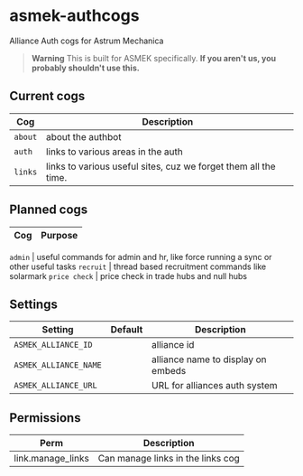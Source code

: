 # asmek-authcogs

Alliance Auth cogs for Astrum Mechanica

> **Warning**
> This is built for ASMEK specifically. **If you aren't us, you probably shouldn't use this.**

## Current cogs

Cog |  Description
--- | ---
`about` | about the authbot
`auth` | links to various areas in the auth
`links` | links to various useful sites, cuz we forget them all the time.

## Planned cogs

Cog |  Purpose
--- | ---

`admin` | useful commands for admin and hr, like force running a sync or other useful tasks
`recruit` | thread based recruitment commands like solarmark
`price check` | price check in trade hubs and null hubs

## Settings

Setting | Default | Description
--- | --- | ---
`ASMEK_ALLIANCE_ID` |  | alliance id
`ASMEK_ALLIANCE_NAME` |  | alliance name to display on embeds
`ASMEK_ALLIANCE_URL` |  | URL for alliances auth system

## Permissions

Perm | Description
--- | ---
 link.manage_links | Can manage links in the links cog
